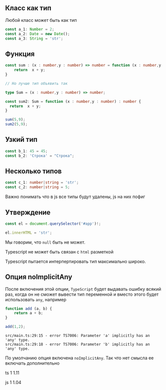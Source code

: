 ## Класс как тип

Любой класс может быть как тип

````typescript
const a_1: Number = 2;
const a_2: Date = new Date();
const a_3: String = 'str';
````

## Функция

````typescript
const sum : (x : number,y : number) => number = function (x : number,y : number) : number {
    return  x + y;
}

// Но лучше тип объявить так

type Sum = (x : number,y : number) => number;

const sum2: Sum = function (x : number,y : number) : number {
  return  x + y;
}

sum(5,9);
sum2(5,9);
````

## Узкий тип

````typescript
const b_1: 45 = 45;
const b_2: 'Строка' = "Строка";
````

## Несколько типов

````typescript
const c_1: number|string = 'str';
const c_2: number|string = 5;
`````


Важно понимать что в js все типы будут удалены, js на них пофиг

## Утверждение

````typescript
const el = document.querySelector('#app')!;

el.innerHTML = 'str';
````

Мы говорим, что `null` быть не может.

Typescript не может быть связан с `html` разметкой

Typescript пытается интерпертировать тип максимально широко.





## Опция noImplicitAny

После включения этой опции, `TypeScript` будет выдавать ошибку всякий раз, когда он не сможет вывести тип переменной и вместо этого будет использовать `any`, например

````typescript
function add (a, b) {
    return a + b;
}

add(1,2);
````

````shell
src/main.ts:29:15 - error TS7006: Parameter 'a' implicitly has an 'any' type.
src/main.ts:29:18 - error TS7006: Parameter 'b' implicitly has an 'any' type.
````

По умолчанию опция включена `noImplicitAny`. Так что нет смысла ее включать дополнительно



ts
1
1.11

js
1
1.04
